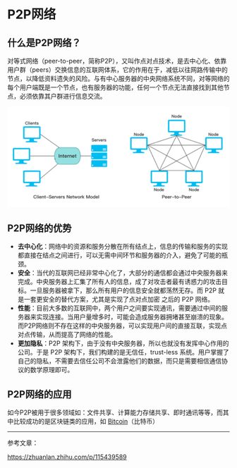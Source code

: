 # P2P网络

## 什么是P2P网络？

对等式网络（peer-to-peer，简称P2P），又叫作点对点技术，是去中心化、依靠用户群（peers）交换信息的互联网体系，它的作用在于，减低以往网路传输中的节点，以降低资料遗失的风险。与有中心服务器的中央网络系统不同，对等网络的每个用户端既是一个节点，也有服务器的功能，任何一个节点无法直接找到其他节点，必须依靠其户群进行信息交流。

![p2p](../graph/p2p.png)

## P2P网络的优势

* **去中心化**：网络中的资源和服务分散在所有结点上，信息的传输和服务的实现都直接在结点之间进行，可以无需中间环节和服务器的介入，避免了可能的瓶颈。
* **安全**：当代的互联网已经非常中心化了，大部分的通信都会通过中央服务器来完成。中央服务器上汇集了所有人的信息，成了对攻击者最有诱惑力的攻击目标。一旦服务器被拿下，那么所有用户的信息安全就都荡然无存。而 P2P 就是一套更安全的替代方案，尤其是实现了点对点加密 之后的 P2P 网络。
* **性能**：目前大多数的互联网中，两个用户之间要实现通讯，需要通过中间的服务器来实现连接。当用户量增多时，可能会造成服务器拥堵甚至崩溃的现象。而P2P网络则不存在这样的中央服务器，可以实现用户间的直接互联，实现点对点传输，从而提高了网络的性能。
* **更加隐私**：P2P 架构下，由于没有中央服务器，所以也就没有发挥中心作用的公司。于是 P2P 架构下，我们构建的是无信任，trust-less 系统。用户掌握了自己的隐私，不需要去信任公司不会泄露他们的数据，而只是需要相信通信协议的数学原理即可。

## P2P网络的应用

如今P2P被用于很多领域如：文件共享、计算能力存储共享、即时通讯等等，而其中比较成功的是区块链类的应用，如 [Bitcoin](../bitcoin/BTC.md)（比特币）

***

参考文章：

https://zhuanlan.zhihu.com/p/115439589
